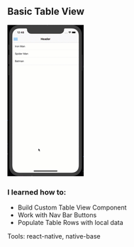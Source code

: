 ## Basic Table View

![Basic Table View](preview.gif)

### I learned how to:

- Build Custom Table View Component
- Work with Nav Bar Buttons
- Populate Table Rows with local data

Tools: react-native, native-base

